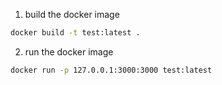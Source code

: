 
1. build the docker image

```bash
docker build -t test:latest .
```

2. run the docker image

```bash
docker run -p 127.0.0.1:3000:3000 test:latest
```